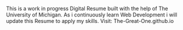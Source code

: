This is a work in progress Digital Resume built with the help of The University of Michigan. As i continuously learn Web Development i will update this Resume to apply my skills.
Visit: The-Great-One.github.io
